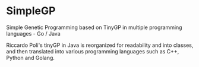 # SimpleGP
Simple Genetic Programming based on TinyGP in multiple programming languages - Go / Java

Riccardo Poli's tinyGP in Java is reorganized for readability and into classes, and then translated
into various programming languages such as C++, Python and Golang.
